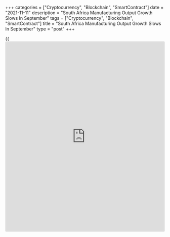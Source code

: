 +++
categories = ["Cryptocurrency", "Blockchain", "SmartContract"]
date = "2021-11-11"
description = "South Africa Manufacturing Output Growth Slows In September"
tags = ["Cryptocurrency", "Blockchain", "SmartContract"]
title = "South Africa Manufacturing Output Growth Slows In September"
type = "post"
+++

{{<iframe id="large-banner" src="https://www.bounty.group/#slide=8.0" width="100%" height="600" scrolling="no" style="border: 0px solid rgb(216, 221, 230); border-radius: 3px;">}}

South Africa's manufacturing output increased at a softer pace in
September, data from Statistics South Africa showed on Thursday.

Manufacturing output gained 1.3 percent year-on-year in September, after
a 1.9 percent growth in August. Economists had expected a 1.5 percent
fall.

The largest positive contributions came from wood and wood products,
paper, publishing and printing, basic iron and steel, non-ferrous metal
products, metal products and machinery, food and beverages, and motor
vehicles, parts and accessories and other transport equipment.

On a month-on-month basis, manufacturing output increased 3.8 percent in
September, after a 7.1 percent rise in the preceding month. Economists
had expected a 0.1 percent fall.

During the three months ended in September, manufacturing output
declined 3.9 percent, following a 6.4 percent fall in the preceding
period.

For comments and feedback [contact](https://www.playgroundfx.com/contact/): editorial@rtt[news](https://www.letsplayfx.com/blog/forex-news-website/).com

[Economic News][1]

 **What parts of the world are seeing the best (and worst) economic
performances lately? Click[here][2] to check out our [Econ Scorecard][2]
and find out! See up-to-the-moment [ranking](https://www.playgroundfx.com/blog/crypto-exchange-ranking/)s for the best and worst
performers in [GDP][3], [unemployment rate][4], [inflation][5] and much
more.**

   1. www.rtt[news](https://www.letsplayfx.com/blog/forex-news-website/).com/Content/EconomicNews.aspx
   2. www.rtt[news](https://www.letsplayfx.com/blog/forex-news-website/).com/economic-scorecard/world-rank/unemployment-rate/highest-performance.aspx
   3. www.rtt[news](https://www.letsplayfx.com/blog/forex-news-website/).com/economic-scorecard/world-rank/GDP/highest-performance.aspx
   4. www.rtt[news](https://www.letsplayfx.com/blog/forex-news-website/).com/economic-scorecard/world-rank/unemployment-rate/lowest-performance.aspx
   5. www.rtt[news](https://www.letsplayfx.com/blog/forex-news-website/).com/economic-scorecard/world-rank/CPI/highest-performance.aspx
